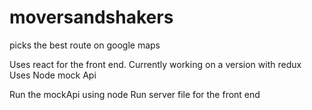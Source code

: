 # moversandshakers
picks the best route on google maps

Uses react for the front end. Currently working on a version with redux
Uses Node mock Api



Run the mockApi using node
Run server file for the front end
